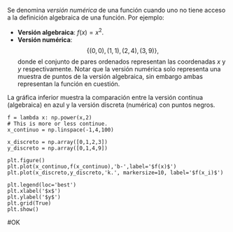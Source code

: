 Se denomina *versión numérica* de una función cuando uno no tiene acceso a la definición algebraica de una función. Por ejemplo:
- **Versión algebraica**: $f(x)=x^2$.
- **Versión numérica**: $$\{(0,0),(1,1),(2,4),(3,9)\},$$ donde el conjunto de pares ordenados representan las coordenadas $x$ y $y$ respectivamente. Notar que la versión numérica solo representa una muestra de puntos de la versión algebraica, sin embargo ambas representan la función en cuestión.

La gráfica inferior muestra la comparación entre la versión continua (algebraica) en azul y la versión discreta (numérica) con puntos negros.

```run-python
f = lambda x: np.power(x,2)
# This is more or less continue.
x_continuo = np.linspace(-1,4,100)

x_discreto = np.array([0,1,2,3])
y_discreto = np.array([0,1,4,9])

plt.figure()
plt.plot(x_continuo,f(x_continuo),'b-',label='$f(x)$')
plt.plot(x_discreto,y_discreto,'k.', markersize=10, label='$f(x_i)$')

plt.legend(loc='best')
plt.xlabel('$x$')
plt.ylabel('$y$')
plt.grid(True)
plt.show()
```

#OK